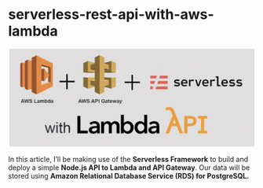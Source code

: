 # serverless-rest-api-with-aws-lambda

![1!](images/1.png)

In this article, I’ll be making use of the **Serverless Framework** to build and deploy a simple **Node.js API to Lambda and API Gateway**. Our data will be stored using **Amazon Relational Database Service (RDS) for PostgreSQL.**